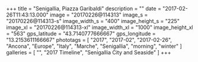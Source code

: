 +++
title = "Senigallia, Piazza Garibaldi"
description = ""
date = "2017-02-26T11:43:13.000"
image = "20170226@114313"
image_s = "20170226@114313-s"
image_width_s = "400"
image_height_s = "225"
image_xl = "20170226@114313-xl"
image_width_xl = "1000"
image_height_xl = "563"
gps_latitude = "43.7140777666667"
gps_longitude = "13.2153611166667"
phototags = [ "2017", "2017-02", "2017-02-26", "Ancona", "Europe", "Italy", "Marche", "Senigallia", "morning", "winter" ]
galleries = [ "", "2017 Timeline", "Senigallia City and Seaside" ]
+++

